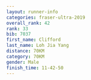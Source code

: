 ```yaml
---
layout: runner-info 
categories: fraser-ultra-2019 
overall_rank: 42
rank: 33
bib: 7037
first_name: Clifford
last_name: Loh Jia Yang
distance: 70KM
category: 70KM
gender: Male
finish_time: 11-42-50
---
```

